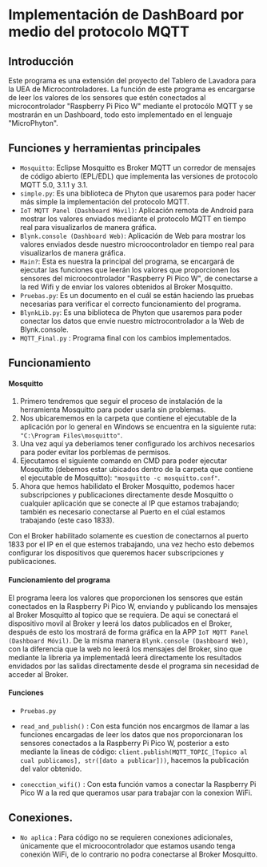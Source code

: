# **Implementación de DashBoard por medio del protocolo MQTT**

## **Introducción**
Este programa es una extensión del proyecto del Tablero de Lavadora para la UEA de Microcontroladores. 
La función de este programa es encargarse de leer los valores de los sensores que estén conectados al microcontrolador "Raspberry Pi Pico W" mediante el protocólo MQTT y se mostrarán en un Dashboard, todo esto implementado en el lenguaje "MicroPhyton".

## Funciones y herramientas principales

- `Mosquitto`: Eclipse Mosquitto es Broker MQTT un corredor de mensajes de código abierto (EPL/EDL) que implementa las versiones de protocolo MQTT 5.0, 3.1.1 y 3.1.
- `simple.py`: Es una biblioteca de Phyton que usaremos para poder hacer más simple la implementación del protocolo MQTT.
- `IoT MQTT Panel (Dashboard Móvil)`: Aplicación remota de Android para mostrar los valores enviados mediante el protocolo MQTT en tiempo real para visualizarlos de manera gráfica.
- `Blynk.console (Dashboard Web)`: Aplicación de Web para mostrar los valores enviados desde nuestro microocontrolador en tiempo real para visualizarlos de manera gráfica.
- `Main?`: Esta es nuestra la principal del programa, se encargará de ejecutar las funciones que leerán los valores que proporcionen los sensores del microocontrolador "Raspberry Pi Pico W", de conectarse a la red Wifi y de enviar los valores obtenidos al Broker Mosquitto.
- `Pruebas.py`: Es un documento en el cuál se están haciendo las pruebas necesarias para verificar el correcto funcionamiento del programa.
- `BlynkLib.py`: Es una biblioteca de Phyton que usaremos para poder conectar los datos que envie nuestro mictrocontrolador a la Web de Blynk.console.
- `MQTT_Final.py` : Programa final con los cambios implementados.

## Funcionamiento

#### Mosquitto

1. Primero tendremos que seguir el proceso de instalación de la herramienta Mosquitto para poder usarla sin problemas.
2. Nos ubicarememos en la carpeta que contiene el ejecutable de la aplicación por lo general en Windows se encuentra en la siguiente ruta: `"C:\Program Files\mosquitto"`.
3. Una vez aquí ya deberiamos tener configurado los archivos necesarios para poder evitar los porblemas de permisos.
4. Ejecutamos el siguiente comando en CMD para poder ejecutar Mosquitto (debemos estar ubicados dentro de la carpeta que contiene el ejecutable de Mosquitto): `"mosquitto -c mosquitto.conf"`.
5. Ahora que hemos habilidato el Broker Mosquitto, podemos hacer subscripciones y publicaciones directamente desde Mosquitto o cualquier aplicación que se conecte al IP que estamos trabajando; también es necesario conectarse al Puerto en el cúal estamos trabajando (este caso 1833).

Con el Broker habilitado solamente es cuestion de conectarnos al puerto 1833 por el IP en el que estemos trabajando, una vez hecho esto debemos configurar los dispositivos que queremos hacer subscripciones y publicaciones.

#### Funcionamiento del programa

El programa leera los valores que proporcionen los sensores que están conectados en la Raspberry Pi Pico W, enviando y publicando los mensajes al Broker Mosquitto al topico que se requiera. De aqui se conectará el dispositivo movil al Broker y leerá los datos publicados en el Broker, después de esto los mostrará de forma gráfica en la APP `IoT MQTT Panel (Dashboard Móvil)`. De la misma manera `Blynk.console (Dashboard Web)`, con la diferencia que la web no leerá los mensajes del Broker, sino que mediante la libreria ya implementadá leerá directamente los resultados envidados por las salidas directamente desde el programa sin necesidad de acceder al Broker.

#### Funciones

- `Pruebas.py`

- `read_and_publish()` : Con esta función nos encargmos de llamar a las funciones encargadas de leer los datos que nos proporcionaran los sensores conectados a la Raspberry Pi Pico W, posterior a esto mediante la lineas de código: `client.publish(MQTT_TOPIC_[Topico al cual publicamos], str([dato a publicar]))`, hacemos la publicación del valor obtenido.

- `conecction_wifi()` : Con esta función vamos a conectar la Raspberry Pi Pico W a la red que queramos usar para trabajar con la conexion WiFi.

## Conexiones.
- `No aplica` : Para código no se requieren conexiones adicionales, únicamente que el microocontrolador que estamos usando tenga conexión WiFi, de lo contrario no podra conectarse al Broker Mosquitto.